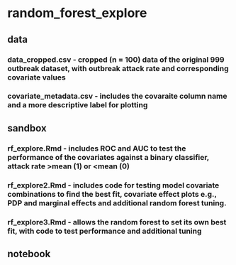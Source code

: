# random_forest_explore

## data
### data_cropped.csv - cropped (n = 100) data of the original 999 outbreak dataset, with outbreak attack rate and corresponding covariate values 
### covariate_metadata.csv - includes the covaraite column name and a more descriptive label for plotting

## sandbox 
### rf_explore.Rmd - includes ROC and AUC to test the performance of the covariates against a binary classifier, attack rate >mean (1) or <mean (0) 
### rf_explore2.Rmd - includes code for testing model covariate combinations to find the best fit, covariate effect plots e.g., PDP and marginal effects and additional random forest tuning. 
### rf_explore3.Rmd - allows the random forest to set its own best fit, with code to test performance and additional tuning

## notebook
